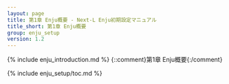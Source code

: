 ```yaml
---
layout: page
title: 第1章 Enju概要 - Next-L Enju初期設定マニュアル
title_short: 第1章 Enju概要
group: enju_setup
version: 1.2
---
```


{% include enju_introduction.md %} {::comment}第1章 Enju概要{:/comment}

{% include enju_setup/toc.md %}

